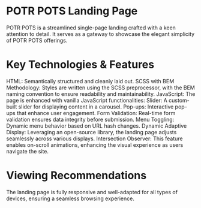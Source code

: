 # POTR POTS Landing Page

POTR POTS is a streamlined single-page landing crafted with a keen attention to detail. It serves as a gateway to showcase the elegant simplicity of POTR POTS offerings.

# Key Technologies & Features

HTML: Semantically structured and cleanly laid out.
SCSS with BEM Methodology: Styles are written using the SCSS preprocessor, with the BEM naming convention to ensure readability and maintainability.
JavaScript: The page is enhanced with vanilla JavaScript functionalities:
Slider: A custom-built slider for displaying content in a carousel.
Pop-ups: Interactive pop-ups that enhance user engagement.
Form Validation: Real-time form validation ensures data integrity before submission.
Menu Toggling: Dynamic menu behavior based on URL hash changes.
Dynamic Adaptive Display: Leveraging an open-source library, the landing page adjusts seamlessly across various displays.
Intersection Observer: This feature enables on-scroll animations, enhancing the visual experience as users navigate the site.

# Viewing Recommendations

The landing page is fully responsive and well-adapted for all types of devices, ensuring a seamless browsing experience.
